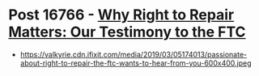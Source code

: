 # Post 16766 - [Why Right to Repair Matters: Our Testimony to the FTC](https://www.ifixit.com/News/16766/why-right-to-repair-matters-our-testimony-to-the-ftc)

- https://valkyrie.cdn.ifixit.com/media/2019/03/05174013/passionate-about-right-to-repair-the-ftc-wants-to-hear-from-you-600x400.jpeg

